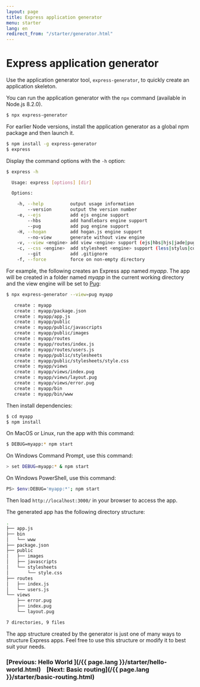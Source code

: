 ```yaml
---
layout: page
title: Express application generator
menu: starter
lang: en
redirect_from: "/starter/generator.html"
---
```


# Express application generator

Use the application generator tool, `express-generator`, to quickly create an application skeleton.

You can run the application generator with the `npx` command (available in Node.js 8.2.0).

```sh
$ npx express-generator
```

For earlier Node versions, install the application generator as a global npm package and then launch it.

```sh
$ npm install -g express-generator
$ express
```

Display the command options with the `-h` option:

```sh
$ express -h

  Usage: express [options] [dir]

  Options:

    -h, --help          output usage information
        --version       output the version number
    -e, --ejs           add ejs engine support
        --hbs           add handlebars engine support
        --pug           add pug engine support
    -H, --hogan         add hogan.js engine support
        --no-view       generate without view engine
    -v, --view <engine> add view <engine> support (ejs|hbs|hjs|jade|pug|twig|vash) (defaults to jade)
    -c, --css <engine>  add stylesheet <engine> support (less|stylus|compass|sass) (defaults to plain css)
        --git           add .gitignore
    -f, --force         force on non-empty directory
```

For example, the following creates an Express app named _myapp_. The app will be created in a folder named _myapp_ in the current working directory and the view engine will be set to <a href="https://pugjs.org/" target="_blank" title="Pug documentation">Pug</a>:

```sh
$ npx express-generator --view=pug myapp

   create : myapp
   create : myapp/package.json
   create : myapp/app.js
   create : myapp/public
   create : myapp/public/javascripts
   create : myapp/public/images
   create : myapp/routes
   create : myapp/routes/index.js
   create : myapp/routes/users.js
   create : myapp/public/stylesheets
   create : myapp/public/stylesheets/style.css
   create : myapp/views
   create : myapp/views/index.pug
   create : myapp/views/layout.pug
   create : myapp/views/error.pug
   create : myapp/bin
   create : myapp/bin/www
```

Then install dependencies:

```sh
$ cd myapp
$ npm install
```

On MacOS or Linux, run the app with this command:

```sh
$ DEBUG=myapp:* npm start
```

On Windows Command Prompt, use this command:

```sh
> set DEBUG=myapp:* & npm start
```

On Windows PowerShell, use this command:

```sh
PS> $env:DEBUG='myapp:*'; npm start
```


Then load `http://localhost:3000/` in your browser to access the app.

The generated app has the following directory structure:

```sh
.
├── app.js
├── bin
│   └── www
├── package.json
├── public
│   ├── images
│   ├── javascripts
│   └── stylesheets
│       └── style.css
├── routes
│   ├── index.js
│   └── users.js
└── views
    ├── error.pug
    ├── index.pug
    └── layout.pug

7 directories, 9 files
```

<div class="doc-box doc-info" markdown="1">
The app structure created by the generator is just one of many ways to structure Express apps. Feel free to use this structure or modify it to best suit your needs.
</div>

###  [Previous: Hello World ](/{{ page.lang }}/starter/hello-world.html)&nbsp;&nbsp;&nbsp;&nbsp;[Next: Basic routing](/{{ page.lang }}/starter/basic-routing.html)
